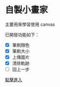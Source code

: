 # 自製小畫家

主要用來學習使用 canvas 

已開發功能如下：
- [x] 筆刷顏色
- [x] 筆刷大小
- [x] 上傳圖片
- [x] 清除軌跡
- [ ] 回上一步

[點擊進入](https://hi-alan-liu.github.io/image-draw/)
